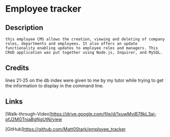 # Employee tracker

## Description
    this employee CMS allows the creation, viewing and deleting of company roles, departments and employees. It also offers an update functionality enabling updates to employee roles and managers. This CRUD application was put together using Node.js, Inquirer, and MySQL. 

## Credits
lines 21-25 on the db index were given to me by my tutor while trying to get the information to display in the command line. 

## Links
[Walk-through-Video]https://drive.google.com/file/d/1xuwMvjB78kL3ai-pfJ2MGTnjaBgNgUtN/view


[GitHub]https://github.com/Matt0Stark/employee_tracker

